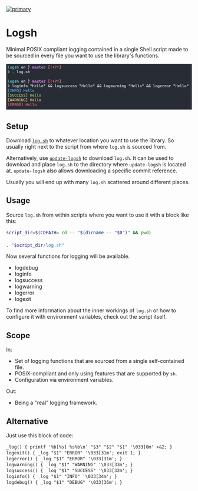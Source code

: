 [![primary](https://github.com/trallnag/logsh/actions/workflows/primary.yaml/badge.svg)](https://github.com/trallnag/logsh/actions/workflows/primary.yaml)

# Logsh

Minimal POSIX compliant logging contained in a single Shell script
made to be sourced in every file you want to use the library's functions.

![screenshot-console-logsh](images/screenshot-console-logsh.png)

## Setup

Download [`log.sh`](log.sh) to whatever location you want to use the library.
So usually right next to the script from where `log.sh` is sourced from.

Alternatively, use [`update-logsh`](update-logsh) to download `log.sh`.
It can be used to download and place `log.sh` to the directory where
`update-logsh` is located at. `update-logsh` also allows
downloading a specific commit reference.

Usually you will end up with many `log.sh` scattered around different places.

## Usage

Source `log.sh` from within scripts where you want to use it with a block like this:

```sh
script_dir=$(CDPATH= cd -- "$(dirname -- "$0")" && pwd)

. "$script_dir/log.sh"
```

Now several functions for logging will be available.

* logdebug
* loginfo
* logsuccess
* logwarning
* logerror
* logexit

To find more information about the inner workings of `log.sh` or how to
configure it with environment variables, check out the script itself.

## Scope

In:

* Set of logging functions that are sourced from a single self-contained file.
* POSIX-compliant and only using features that are supported by `sh`.
* Configuration via environment variables.

Out:

* Being a "real" logging framework.

## Alternative

Just use this block of code:

```shell
_log() { printf '%b[%s] %s%b\n' "$3" "$2" "$1" '\033[0m' >&2; }
logexit() { _log "$1" "ERROR" '\033[31m'; exit 1; }
logerror() { _log "$1" "ERROR" '\033[31m'; }
logwarning() { _log "$1" "WARNING" '\033[33m'; }
logsuccess() { _log "$1" "SUCCESS" '\033[32m'; }
loginfo() { _log "$1" "INFO" '\033[34m'; }
logdebug() { _log "$1" "DEBUG" '\033[36m'; }
```
